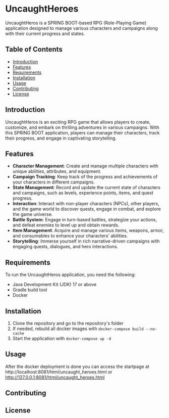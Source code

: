 # UncaughtHeroes

UncaughtHeros is a SPRING BOOT-based RPG (Role-Playing Game) application designed to manage various characters and campaigns along with their current progress and states.

## Table of Contents

- [Introduction](#introduction)
- [Features](#features)
- [Requirements](#requirements)
- [Installation](#installation)
- [Usage](#usage)
- [Contributing](#contributing)
- [License](#license)

## Introduction

UncaughtHeros is an exciting RPG game that allows players to create, customize, and embark on thrilling adventures in various campaigns. With this SPRING BOOT application, players can manage their characters, track their progress, and engage in captivating storytelling.

## Features

- **Character Management**: Create and manage multiple characters with unique abilities, attributes, and equipment.
- **Campaign Tracking**: Keep track of the progress and achievements of your characters in different campaigns.
- **State Management**: Record and update the current state of characters and campaigns, such as levels, experience points, items, and quest progress.
- **Interaction**: Interact with non-player characters (NPCs), other players, and the game world to discover quests, engage in combat, and explore the game universe.
- **Battle System**: Engage in turn-based battles, strategize your actions, and defeat enemies to level up and obtain rewards.
- **Item Management**: Acquire and manage various items, weapons, armor, and consumables to enhance your characters' abilities.
- **Storytelling**: Immerse yourself in rich narrative-driven campaigns with engaging quests, dialogues, and hero interactions.

## Requirements

To run the UncaughtHeros application, you need the following:

- Java Development Kit (JDK) 17 or above
- Gradle build tool
- Docker

## Installation
1. Clone the repository and go to the repository's folder
2. If needed, rebuild all docker images with ```docker-compose build --no-cache```
3. Start the application with ```docker-compose up -d```

## Usage
After the docker deployment is done you can access the startpage at http://localhost:8081/html/uncaught_heroes.html or http://127.0.0.1:8081/html/uncaught_heroes.html

## Contributing
## License